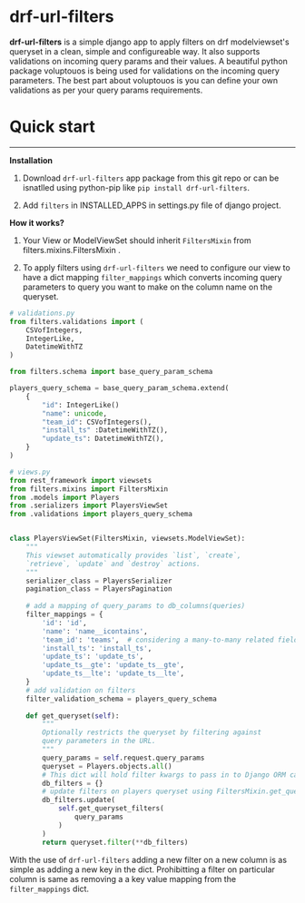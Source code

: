 # drf-url-filters

**drf-url-filters** is a simple django app to apply filters on drf modelviewset's
queryset in a clean, simple and configureable way. It also supports validations
on incoming query params and their values. A beautiful python package voluptouos is being used for validations on the incoming query parameters. The best part about voluptouos is you can define your own validations as per your query params requirements.

# Quick start
---
**Installation**
    
1. Download `drf-url-filters` app package from this git repo or can be isnatlled using python-pip like `pip install drf-url-filters`.

2. Add `filters` in INSTALLED_APPS in settings.py file of django project.

**How it works?**

1. Your View or ModelViewSet should inherit `FiltersMixin` from filters.mixins.FiltersMixin .

2. To apply filters using `drf-url-filters` we need to configure our view to have a dict mapping `filter_mappings` which converts incoming query parameters to query you want to make on the column name on the queryset. 

```python
# validations.py
from filters.validations import (
    CSVofIntegers,
    IntegerLike,
    DatetimeWithTZ
)

from filters.schema import base_query_param_schema

players_query_schema = base_query_param_schema.extend(
    {
        "id": IntegerLike()
        "name": unicode,
        "team_id": CSVofIntegers(),
        "install_ts" :DatetimeWithTZ(),
        "update_ts": DatetimeWithTZ(),
    }
)

# views.py
from rest_framework import viewsets
from filters.mixins import FiltersMixin
from .models import Players
from .serializers import PlayersViewSet
from .validations import players_query_schema


class PlayersViewSet(FiltersMixin, viewsets.ModelViewSet):
    """
    This viewset automatically provides `list`, `create`,
    `retrieve`, `update` and `destroy` actions.
    """
    serializer_class = PlayersSerializer
    pagination_class = PlayersPagination
    
    # add a mapping of query_params to db_columns(queries) 
    filter_mappings = {
        'id': 'id',
        'name': 'name__icontains',
        'team_id': 'teams',  # considering a many-to-many related field
        'install_ts': 'install_ts',
        'update_ts': 'update_ts',
        'update_ts__gte': 'update_ts__gte',
        'update_ts__lte': 'update_ts__lte',
    }
    # add validation on filters
    filter_validation_schema = players_query_schema
    
    def get_queryset(self):
        """
        Optionally restricts the queryset by filtering against
        query parameters in the URL.
        """
        query_params = self.request.query_params
        queryset = Players.objects.all()
        # This dict will hold filter kwargs to pass in to Django ORM calls.
        db_filters = {}
        # update filters on players queryset using FiltersMixin.get_queryset_filters
        db_filters.update(
            self.get_queryset_filters(
                query_params
            )
        )
        return queryset.filter(**db_filters)
```

With the use of `drf-url-filters` adding a new filter on a new column is as simple as adding a new key in the dict. Prohibitting a filter on particular column is same as removing a a key value mapping from the `filter_mappings` dict.
